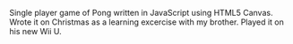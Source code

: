 Single player game of Pong written in JavaScript using HTML5 Canvas. Wrote it on Christmas as a learning excercise with my brother. Played it on his new Wii U.
